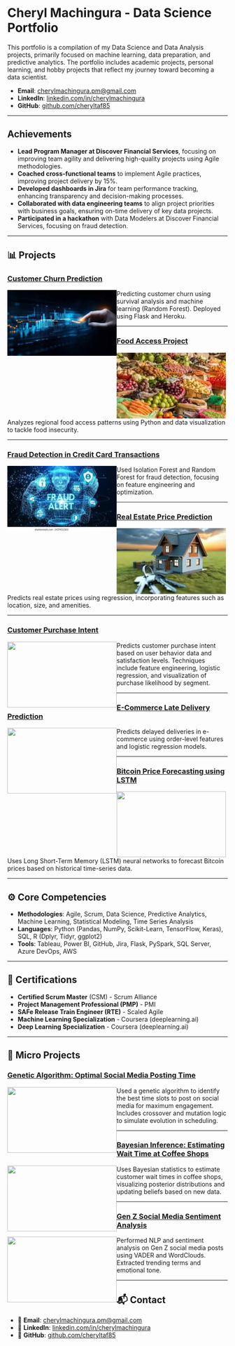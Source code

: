 
# Cheryl Machingura - Data Science Portfolio

This portfolio is a compilation of my Data Science and Data Analysis projects, primarily focused on machine learning, data preparation, and predictive analytics. The portfolio includes academic projects, personal learning, and hobby projects that reflect my journey toward becoming a data scientist.

- **Email**: [cherylmachingura.pm@gmail.com](mailto:cherylmachingura.pm@gmail.com)
- **LinkedIn**: [linkedin.com/in/cherylmachingura](https://www.linkedin.com/in/cherylmachingura/)
- **GitHub**: [github.com/cheryltaf85](https://github.com/cheryltaf85)

---

## Achievements

- **Lead Program Manager at Discover Financial Services**, focusing on improving team agility and delivering high-quality projects using Agile methodologies.
- **Coached cross-functional teams** to implement Agile practices, improving project delivery by 15%.
- **Developed dashboards in Jira** for team performance tracking, enhancing transparency and decision-making processes.
- **Collaborated with data engineering teams** to align project priorities with business goals, ensuring on-time delivery of key data projects.
- **Participated in a hackathon** with Data Modelers at Discover Financial Services, focusing on fraud detection.

---

## 📊 Projects

### [Customer Churn Prediction](https://github.com/CherylMachingura/cheryltaf85.github.io/tree/main/projects/credit-churn)
<img src="https://github.com/CherylMachingura/cheryltaf85.github.io/blob/main/projects/credit-churn/customerchurn.png" width="250" height="150" align="left" />  
Predicting customer churn using survival analysis and machine learning (Random Forest). Deployed using Flask and Heroku.

---

### [Food Access Project](https://github.com/CherylMachingura/cheryltaf85.github.io/tree/main/projects/food-access)
<img src="https://github.com/CherylMachingura/cheryltaf85.github.io/blob/main/projects/food-access/foodaccess.png" width="250" height="150" align="left" />  
Analyzes regional food access patterns using Python and data visualization to tackle food insecurity.

---

### [Fraud Detection in Credit Card Transactions](https://github.com/CherylMachingura/cheryltaf85.github.io/tree/main/projects/fraud-detection)
<img src="https://github.com/CherylMachingura/cheryltaf85.github.io/blob/main/projects/fraud-detection/frauddetection.png" width="250" height="150" align="left" />  
Used Isolation Forest and Random Forest for fraud detection, focusing on feature engineering and optimization.

---

### [Real Estate Price Prediction](https://github.com/CherylMachingura/cheryltaf85.github.io/tree/main/projects/real-estate-analysis)
<img src="https://github.com/CherylMachingura/cheryltaf85.github.io/blob/main/projects/real-estate-analysis/realestate.png" width="250" height="150" align="left" />  
Predicts real estate prices using regression, incorporating features such as location, size, and amenities.

---

### [Customer Purchase Intent](https://github.com/CherylMachingura/cheryltaf85.github.io/tree/main/projects/customer-purchase-intent)
<img src="https://tse3.mm.bing.net/th?id=OIP.4TDZsKRahPYn5RFumShiswHaEO&pid=Api" width="250" height="150" align="left" />  
Predicts customer purchase intent based on user behavior data and satisfaction levels. Techniques include feature engineering, logistic regression, and visualization of purchase likelihood by segment.

---

### [E-Commerce Late Delivery Prediction](https://github.com/CherylMachingura/cheryltaf85.github.io/tree/main/projects/E-Commerce-Late-Delivery-Prediction)
<img src="https://tse1.mm.bing.net/th/id/OIP.MCqCUPVUCO1QEVLhRw56HgHaGN?pid=Api" width="250" height="150" align="left" />  
Predicts delayed deliveries in e-commerce using order-level features and logistic regression models.

---

### [Bitcoin Price Forecasting using LSTM](https://github.com/CherylMachingura/cheryltaf85.github.io/tree/main/projects/Bitcoin%20Price%20Forecasting%20using%20LSTM)
<img src="https://tse3.mm.bing.net/th/id/OIP.jJ-hm3P4DVgPM_JwqimwEgHaEO?pid=Api" width="250" height="150" align="left" />  
Uses Long Short-Term Memory (LSTM) neural networks to forecast Bitcoin prices based on historical time-series data.

---

## ⚙️ Core Competencies

- **Methodologies**: Agile, Scrum, Data Science, Predictive Analytics, Machine Learning, Statistical Modeling, Time Series Analysis
- **Languages**: Python (Pandas, NumPy, Scikit-Learn, TensorFlow, Keras), SQL, R (Dplyr, Tidyr, ggplot2)
- **Tools**: Tableau, Power BI, GitHub, Jira, Flask, PySpark, SQL Server, Azure DevOps, AWS

---

## 📜 Certifications

- **Certified Scrum Master** (CSM) - Scrum Alliance  
- **Project Management Professional (PMP)** - PMI  
- **SAFe Release Train Engineer (RTE)** - Scaled Agile  
- **Machine Learning Specialization** - Coursera (deeplearning.ai)  
- **Deep Learning Specialization** - Coursera (deeplearning.ai)  

---

## 🔬 Micro Projects

### [Genetic Algorithm: Optimal Social Media Posting Time](https://github.com/CherylMachingura/cheryltaf85.github.io/tree/main/MicroProjects/Genetic%20Algorithm%3A%20Optimal%20Social%20Media%20Posting%20Time)
<img src="https://tse1.mm.bing.net/th/id/OIP.RdkPZOxQ9Cj-2YODCk3CjQHaHa?pid=Api" width="250" height="150" align="left" />  
Used a genetic algorithm to identify the best time slots to post on social media for maximum engagement. Includes crossover and mutation logic to simulate evolution in scheduling.

---

### [Bayesian Inference: Estimating Wait Time at Coffee Shops](https://github.com/CherylMachingura/cheryltaf85.github.io/tree/main/MicroProjects/Bayesian%20Inference%3A%20Estimating%20Wait%20Time%20Probability%20at%20Coffee%20Shops)
<img src="https://tse2.mm.bing.net/th?id=OIP.nB9vRzL50YCW5ZNQyXLFOwHaFW&pid=Api" width="250" height="150" align="left" />  
Uses Bayesian statistics to estimate customer wait times in coffee shops, visualizing posterior distributions and updating beliefs based on new data.

---

### [Gen Z Social Media Sentiment Analysis](https://github.com/CherylMachingura/cheryltaf85.github.io/tree/main/MicroProjects/GenZ%20Social%20Media%20Sentiment%20Analysis)
<img src="https://tse1.mm.bing.net/th/id/OIP.TkaLQ_KnH1BOC6nzj38I8QHaGU?pid=Api" width="250" height="150" align="left" />  
Performed NLP and sentiment analysis on Gen Z social media posts using VADER and WordClouds. Extracted trending terms and emotional tone.

---

## 📬 Contact

- 📧 **Email**: [cherylmachingura.pm@gmail.com](mailto:cherylmachingura.pm@gmail.com)  
- 💬 **LinkedIn**: [linkedin.com/in/cherylmachingura](https://www.linkedin.com/in/cherylmachingura/)  
- 🔗 **GitHub**: [github.com/cheryltaf85](https://github.com/cheryltaf85)
